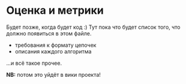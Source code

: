 # Оценка и метрики

Будет позже, когда будет код :) Тут пока что будет список того, что должно 
появиться в этом файле.

* требования к формату цепочек
* описания каждого алгоритма

...и всё такое прочее.

**NB:** потом это уйдёт в вики проекта! 